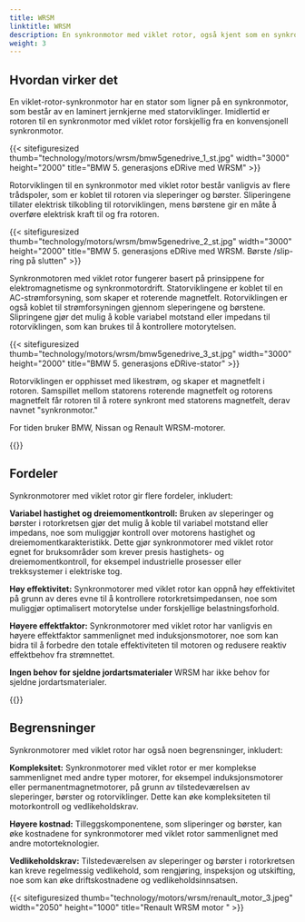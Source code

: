 ```yaml
---
title: WRSM
linktitle: WRSM
description: En synkronmotor med viklet rotor, også kjent som en synkronmotor med slepering, eller eksternt begeistret synkronmotor (EESM) er en type elektrisk motor som kombinerer funksjonene til både synkronmotorer og induksjonsmotorer med viklet rotor.
weight: 3
---
```

<!-- markdownlint-disable MD033 -->

## Hvordan virker det

En viklet-rotor-synkronmotor har en stator som ligner på en synkronmotor, som består av en laminert jernkjerne med statorviklinger. Imidlertid er rotoren til en synkronmotor med viklet rotor forskjellig fra en konvensjonell synkronmotor.

{{< sitefiguresized thumb="technology/motors/wrsm/bmw5genedrive_1_st.jpg" width="3000" height="2000" title="BMW 5. generasjons eDRive med WRSM" >}}

Rotorviklingen til en synkronmotor med viklet rotor består vanligvis av flere trådspoler, som er koblet til rotoren via sleperinger og børster. Sliperingene tillater elektrisk tilkobling til rotorviklingen, mens børstene gir en måte å overføre elektrisk kraft til og fra rotoren.

{{< sitefiguresized thumb="technology/motors/wrsm/bmw5genedrive_2_st.jpg" width="3000" height="2000" title="BMW 5. generasjons eDRive med WRSM. Børste /slip-ring på slutten" >}}

Synkronmotoren med viklet rotor fungerer basert på prinsippene for elektromagnetisme og synkronmotordrift. Statorviklingene er koblet til en AC-strømforsyning, som skaper et roterende magnetfelt. Rotorviklingen er også koblet til strømforsyningen gjennom sleperingene og børstene. Slipringene gjør det mulig å koble variabel motstand eller impedans til rotorviklingen, som kan brukes til å kontrollere motorytelsen.

{{< sitefiguresized thumb="technology/motors/wrsm/bmw5genedrive_3_st.jpg" width="3000" height="2000" title="BMW 5. generasjons eDRive-stator" >}}

Rotorviklingen er opphisset med likestrøm, og skaper et magnetfelt i rotoren. Samspillet mellom statorens roterende magnetfelt og rotorens magnetfelt får rotoren til å rotere synkront med statorens magnetfelt, derav navnet "synkronmotor."

For tiden bruker BMW, Nissan og Renault WRSM-motorer.



{{<evkxdisplayaddarticle />}}

## Fordeler

Synkronmotorer med viklet rotor gir flere fordeler, inkludert:

**Variabel hastighet og dreiemomentkontroll:** Bruken av sleperinger og børster i rotorkretsen gjør det mulig å koble til variabel motstand eller impedans, noe som muliggjør kontroll over motorens hastighet og dreiemomentkarakteristikk. Dette gjør synkronmotorer med viklet rotor egnet for bruksområder som krever presis hastighets- og dreiemomentkontroll, for eksempel industrielle prosesser eller trekksystemer i elektriske tog.

**Høy effektivitet:** Synkronmotorer med viklet rotor kan oppnå høy effektivitet på grunn av deres evne til å kontrollere rotorkretsimpedansen, noe som muliggjør optimalisert motorytelse under forskjellige belastningsforhold.

**Høyere effektfaktor:** Synkronmotorer med viklet rotor har vanligvis en høyere effektfaktor sammenlignet med induksjonsmotorer, noe som kan bidra til å forbedre den totale effektiviteten til motoren og redusere reaktiv effektbehov fra strømnettet.

**Ingen behov for sjeldne jordartsmaterialer** WRSM har ikke behov for sjeldne jordartsmaterialer.

{{<evkxdisplayaddarticle />}}

## Begrensninger

Synkronmotorer med viklet rotor har også noen begrensninger, inkludert:

**Kompleksitet:** Synkronmotorer med viklet rotor er mer komplekse sammenlignet med andre typer motorer, for eksempel induksjonsmotorer eller permanentmagnetmotorer, på grunn av tilstedeværelsen av sleperinger, børster og rotorviklinger. Dette kan øke kompleksiteten til motorkontroll og vedlikeholdskrav.

**Høyere kostnad:** Tilleggskomponentene, som sliperinger og børster, kan øke kostnadene for synkronmotorer med viklet rotor sammenlignet med andre motorteknologier.

**Vedlikeholdskrav:** Tilstedeværelsen av sleperinger og børster i rotorkretsen kan kreve regelmessig vedlikehold, som rengjøring, inspeksjon og utskifting, noe som kan øke driftskostnadene og vedlikeholdsinnsatsen.

{{< sitefiguresized thumb="technology/motors/wrsm/renault_motor_3.jpeg" width="2050" height="1000" title="Renault WRSM motor " >}}
